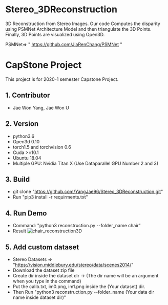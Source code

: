 # Stereo_3DReconstruction
3D Reconstruction from Stereo Images. Our code Computes the disparity using PSMNet Architecture 
Model and then triangulate the 3D Points. Finally, 3D Points are visualized using Open3D.

PSMNet=> " https://github.com/JiaRenChang/PSMNet "

# CapStone Project
This project is for 2020-1 semester Capstone Project. 

## 1. Contributor
- Jae Won Yang, Jae Won U

## 2. Version
- python3.6
- Open3d 0.10
- torch1.5 and torchvision 0.6
- Cuda >=10.1 
- Ubuntu 18.04
- Multiple GPU: Nvidia Titan X (Use Dataparallel GPU Number 2 and 3)

## 3. Build
- git clone "https://github.com/YangJae96/Stereo_3DReconstruction.git"
- Run  "pip3 install -r requirments.txt"

## 4. Run Demo
- Command: "python3 reconstruction.py --folder_name chair"
- Result
![chair_reconstruction3D](https://user-images.githubusercontent.com/57695621/89094967-5937ac80-d404-11ea-8f61-9b478471c831.PNG)


## 5. Add custom dataset
- Stereo Datasets => "https://vision.middlebury.edu/stereo/data/scenes2014/"
- Download the dataset zip file 
- Create dir inside the dataset dir -> (The dir name will be an argument when you type in the command)
- Put the calib.txt, im0.png, im1.png inside the (Your dataset) dir. 
- Then Run "python3 reconstruction.py --folder_name (Your data dir name inside dataset dir)"
